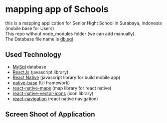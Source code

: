 # mapping app of Schools
this is a mapping application for Senior Hight School in Surabaya, Indonesia (mobile base for Users) <br>
This repo without node_modules folder (we can add manually).<br>
The Database file name is [db.sql](https://github.com/indracahyae/mappingSMK_Mobile/blob/master/db.sql)

##  Used Technology
* [MySql](https://www.mysql.com/) database
* [ReactJs](https://reactjs.org) (javascript library)
* [React Native](https://facebook.github.io/react-native) (javascript library for build mobile app)
* [native-base](https://nativebase.io) (UI framework)
* [react-native-maps](https://github.com/react-community/react-native-maps) (map library for react native)
* [react-native-vector-icons](https://github.com/oblador/react-native-vector-icons) (icon library)
* [react-navigation](https://reactnavigation.org) (react native navigation)

##  Screen Shoot of Application
